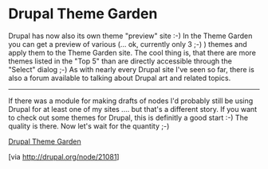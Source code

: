 # Drupal Theme Garden

Drupal has now also its own theme "preview" site :-) In the Theme Garden you can get a preview of various (... ok, currently only 3 ;-) ) themes and apply them to the Theme Garden site. The cool thing is, that there are more themes listed in the "Top 5" than are directly accessible through the "Select" dialog ;-) As with nearly every Drupal site I've seen so far, there is also a forum available to talking about Drupal art and related topics.

-------------------------------



If there was a module for making drafts of nodes I'd probably still be using Drupal for at least one of my sites .... but that's a different story. If you want to check out some themes for Drupal, this is definitly a good start :-) The quality is there. Now let's wait for the quantity ;-)



<a href="http://themes.drupal.org/">Drupal Theme Garden</a>



[via <a href="http://drupal.org/node/21081">http://drupal.org/node/21081</a>]